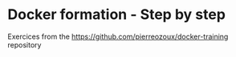 # Docker formation - Step by step


Exercices from the https://github.com/pierreozoux/docker-training repository


